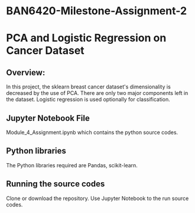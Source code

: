 # BAN6420-Milestone-Assignment-2

# PCA and Logistic Regression on Cancer Dataset

## Overview:

In this project, the sklearn breast cancer dataset's dimensionality is decreased by the use of PCA. There are only two major components left in the dataset. Logistic regression is used optionally for classification.

## Jupyter Notebook File
Module_4_Assignment.ipynb which contains the python source codes.


## Python libraries 
The Python libraries required are Pandas, scikit-learn.

## Running the source codes

Clone or download the repository.
Use Jupyter Notebook to the run source codes.
